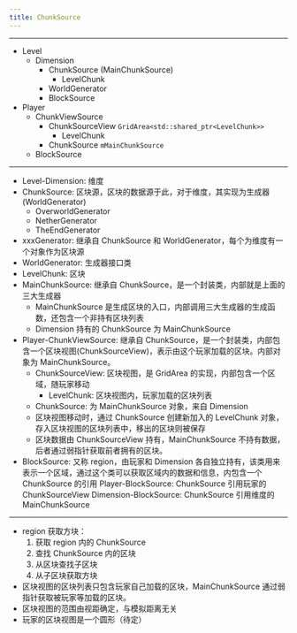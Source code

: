 ```yaml
---
title: ChunkSource
---
```


---

-   Level
    -   Dimension
        -   ChunkSource (MainChunkSource)
            -   LevelChunk
        -   WorldGenerator
        -   BlockSource
-   Player
    -   ChunkViewSource
        -   ChunkSourceView `GridArea<std::shared_ptr<LevelChunk>>`
            -   LevelChunk
        -   ChunkSource `mMainChunkSource`
    -   BlockSource

---

-   Level-Dimension: 维度
-   ChunkSource: 区块源，区块的数据源于此，对于维度，其实现为生成器 (WorldGenerator)
    -   OverworldGenerator
    -   NetherGenerator
    -   TheEndGenerator
-   xxxGenerator: 继承自 ChunkSource 和 WorldGenerator，每个为维度有一个对象作为区块源
-   WorldGenerator: 生成器接口类
-   LevelChunk: 区块
-   MainChunkSource: 继承自 ChunkSource，是一个封装类，内部就是上面的三大生成器
    -   MainChunkSource 是生成区块的入口，内部调用三大生成器的生成函数，还包含一个非持有区块列表
    -   Dimension 持有的 ChunkSource 为 MainChunkSource
-   Player-ChunkViewSource: 继承自 ChunkSource，是一个封装类，内部包含一个区块视图(ChunkSourceView)，表示由这个玩家加载的区块。内部对象为 MainChunkSource。
    -   ChunkSourceView: 区块视图，是 GridArea 的实现，内部包含一个区域，随玩家移动
        -   LevelChunk: 区块视图内，玩家加载的区块列表
    -   ChunkSource: 为 MainChunkSource 对象，来自 Dimension
    -   区块视图移动时，通过 ChunkSource 创建新加入的 LevelChunk 对象，存入区块视图的区块列表中，移出的区块则被保存
    -   区块数据由 ChunkSourceView 持有，MainChunkSource 不持有数据，后者通过弱指针获取前者拥有的区块。
-   BlockSource: 又称 region，由玩家和 Dimension 各自独立持有，该类用来表示一个区域，通过这个类可以获取区域内的数据和信息，内包含一个 ChunkSource 的引用
    Player-BlockSource: ChunkSource 引用玩家的 ChunkSourceView
    Dimension-BlockSource: ChunkSource 引用维度的 MainChunkSource

---

-   region 获取方块：
    1. 获取 region 内的 ChunkSource
    2. 查找 ChunkSource 内的区块
    3. 从区块查找子区块
    4. 从子区块获取方块
-   区块视图的区块列表只包含玩家自己加载的区块，MainChunkSource 通过弱指针获取被玩家等加载的区块。
-   区块视图的范围由视距确定，与模拟距离无关
-   玩家的区块视图是一个圆形（待定）
